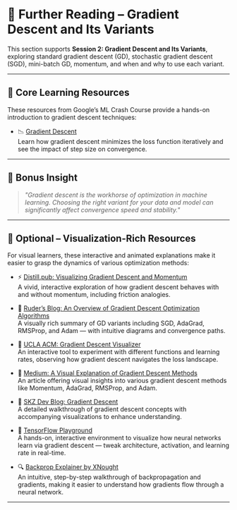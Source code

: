 # 🧮 Further Reading – Gradient Descent and Its Variants

This section supports **Session 2: Gradient Descent and Its Variants**, exploring standard gradient descent (GD), stochastic gradient descent (SGD), mini-batch GD, momentum, and when and why to use each variant.

---

## 📘 Core Learning Resources

These resources from Google’s ML Crash Course provide a hands-on introduction to gradient descent techniques:

- 📉 [Gradient Descent](https://developers.google.com/machine-learning/crash-course/linear-regression/gradient-descent)  
  Learn how gradient descent minimizes the loss function iteratively and see the impact of step size on convergence.

---

## 🧠 Bonus Insight

> *"Gradient descent is the workhorse of optimization in machine learning. Choosing the right variant for your data and model can significantly affect convergence speed and stability."*

---

## 🎨 Optional – Visualization-Rich Resources

For visual learners, these interactive and animated explanations make it easier to grasp the dynamics of various optimization methods:

- ⚡ [Distill.pub: Visualizing Gradient Descent and Momentum](https://distill.pub/2017/momentum/)  
  A vivid, interactive exploration of how gradient descent behaves with and without momentum, including friction analogies.

- 🎥 [Ruder’s Blog: An Overview of Gradient Descent Optimization Algorithms](https://www.ruder.io/optimizing-gradient-descent/)  
  A visually rich summary of GD variants including SGD, AdaGrad, RMSProp, and Adam — with intuitive diagrams and convergence paths.

- 🧪 [UCLA ACM: Gradient Descent Visualizer](https://uclaacm.github.io/gradient-descent-visualiser/#playground)  
  An interactive tool to experiment with different functions and learning rates, observing how gradient descent navigates the loss landscape.

- 📘 [Medium: A Visual Explanation of Gradient Descent Methods](https://medium.com/data-science/a-visual-explanation-of-gradient-descent-methods-momentum-adagrad-rmsprop-adam-f898b102325c)  
  An article offering visual insights into various gradient descent methods like Momentum, AdaGrad, RMSProp, and Adam.

- 📝 [SKZ Dev Blog: Gradient Descent](https://blog.skz.dev/gradient-descent)  
  A detailed walkthrough of gradient descent concepts with accompanying visualizations to enhance understanding.

- 🧠 [TensorFlow Playground](https://playground.tensorflow.org/)  
  A hands-on, interactive environment to visualize how neural networks learn via gradient descent — tweak architecture, activation, and learning rate in real-time.

- 🔍 [Backprop Explainer by XNought](https://xnought.github.io/backprop-explainer/)  
  An intuitive, step-by-step walkthrough of backpropagation and gradients, making it easier to understand how gradients flow through a neural network.
---

